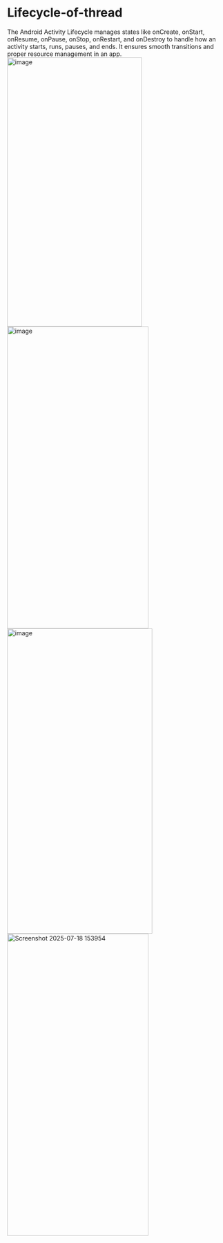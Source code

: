 # Lifecycle-of-thread
The Android Activity Lifecycle manages states like onCreate, onStart, onResume, onPause, onStop, onRestart, and onDestroy to handle how an activity starts, runs, pauses, and ends. It ensures smooth transitions and proper resource management in an app.
<img width="312" height="623" alt="image" src="https://github.com/user-attachments/assets/00b65010-4e00-45a2-9be9-6daf1cfb190d" />
<img width="327" height="700" alt="image" src="https://github.com/user-attachments/assets/150b7043-7004-4704-a7ae-3767090a1429" />
<img width="336" height="707" alt="image" src="https://github.com/user-attachments/assets/9ed217ba-4a04-4567-8490-9e64dc907834" />
<img width="327" height="700" alt="Screenshot 2025-07-18 153954" src="https://github.com/user-attachments/assets/a5155125-0edc-42d7-ac83-26f7417265b5" />



